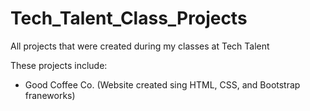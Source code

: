 # Tech_Talent_Class_Projects
All projects that were created during my classes at Tech Talent


These projects include:

* Good Coffee Co. (Website created sing HTML, CSS, and Bootstrap franeworks)